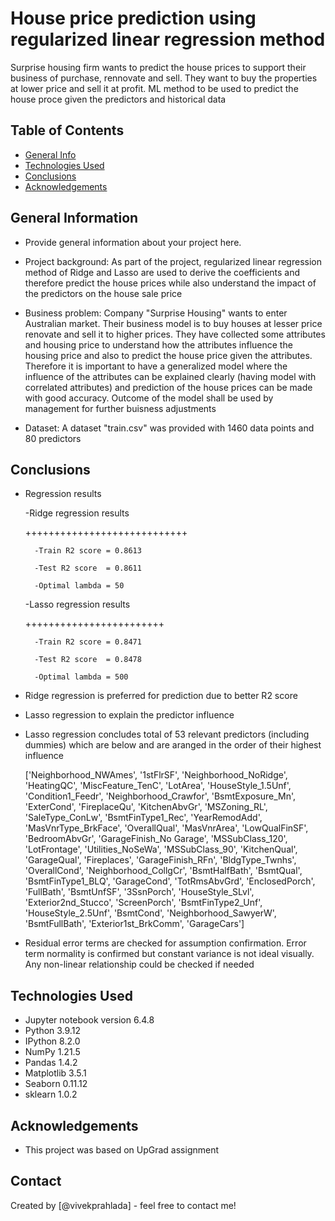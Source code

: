 # House price prediction using regularized linear regression method
Surprise housing firm wants to predict the house prices to support their business of purchase, rennovate and sell. They want to buy the properties at lower price and sell it at profit. ML method to be used to predict the house proce given the predictors and historical data


## Table of Contents
* [General Info](#general-information)
* [Technologies Used](#technologies-used)
* [Conclusions](#conclusions)
* [Acknowledgements](#acknowledgements)

<!-- You can include any other section that is pertinent to your problem -->

## General Information
- Provide general information about your project here.

- Project background: As part of the project, regularized linear regression method of Ridge and Lasso are used to derive the coefficients and therefore predict the house prices while also understand the impact of the predictors on the house sale price

- Business problem: Company "Surprise Housing" wants to enter Australian market. Their business model is to buy houses at lesser price renovate and sell it to higher prices. They have collected some attributes and housing price to understand how the attributes influence the housing price and also to predict the house price given the attributes. Therefore it is important to have a generalized model where the influence of the attributes can be explained clearly (having model with correlated attributes) and prediction of the house prices can be made with good accuracy. Outcome of the model shall be used by management for further buisness adjustments

- Dataset: A dataset "train.csv" was provided with 1460 data points and 80 predictors

## Conclusions
- Regression results

    -Ridge regression results

    ++++++++++++++++++++++++++++

        -Train R2 score = 0.8613

        -Test R2 score  = 0.8611

        -Optimal lambda = 50


    -Lasso regression results

    ++++++++++++++++++++++++

        -Train R2 score = 0.8471

        -Test R2 score  = 0.8478

        -Optimal lambda = 500

- Ridge regression is preferred for prediction due to better R2 score
- Lasso regression to explain the predictor influence
- Lasso regression concludes total of 53 relevant predictors (including dummies) which are below and are aranged in the order of their highest influence

    ['Neighborhood_NWAmes', '1stFlrSF', 'Neighborhood_NoRidge', 'HeatingQC', 'MiscFeature_TenC', 'LotArea', 'HouseStyle_1.5Unf', 'Condition1_Feedr', 'Neighborhood_Crawfor', 'BsmtExposure_Mn', 'ExterCond', 'FireplaceQu', 'KitchenAbvGr', 'MSZoning_RL', 'SaleType_ConLw', 'BsmtFinType1_Rec', 'YearRemodAdd', 'MasVnrType_BrkFace', 'OverallQual', 'MasVnrArea', 'LowQualFinSF', 'BedroomAbvGr', 'GarageFinish_No Garage', 'MSSubClass_120', 'LotFrontage', 'Utilities_NoSeWa', 'MSSubClass_90', 'KitchenQual', 'GarageQual', 'Fireplaces', 'GarageFinish_RFn', 'BldgType_Twnhs', 'OverallCond', 'Neighborhood_CollgCr', 'BsmtHalfBath', 'BsmtQual', 'BsmtFinType1_BLQ', 'GarageCond', 'TotRmsAbvGrd', 'EnclosedPorch', 'FullBath', 'BsmtUnfSF', '3SsnPorch', 'HouseStyle_SLvl', 'Exterior2nd_Stucco', 'ScreenPorch', 'BsmtFinType2_Unf', 'HouseStyle_2.5Unf', 'BsmtCond', 'Neighborhood_SawyerW', 'BsmtFullBath', 'Exterior1st_BrkComm', 'GarageCars']
    

- Residual error terms are checked for assumption confirmation. Error term normality is confirmed but constant variance is not ideal visually. Any non-linear relationship could be checked if needed

## Technologies Used
- Jupyter notebook version 6.4.8
- Python 3.9.12
- IPython 8.2.0
- NumPy 1.21.5
- Pandas 1.4.2
- Matplotlib 3.5.1
- Seaborn 0.11.12
- sklearn 1.0.2


## Acknowledgements
- This project was based on UpGrad assignment

## Contact
Created by [@vivekprahlada] - feel free to contact me!
